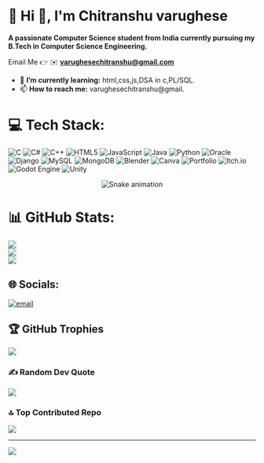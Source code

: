 # 💫 Hi 👋, I'm Chitranshu varughese
**A passionate Computer Science student from India currently pursuing my B.Tech in Computer Science Engineering.**

Email Me 👉 ✉️ **varughesechitranshu@gmail.com**

- 🌱 **I’m currently learning:** html,css,js,DSA in c,PL/SQL.
- 📫 **How to reach me:** varughesechitranshu@gmail.



# 💻 Tech Stack:
![C](https://img.shields.io/badge/c-%2300599C.svg?style=flat&logo=c&logoColor=white) ![C#](https://img.shields.io/badge/c%23-%23239120.svg?style=flat&logo=csharp&logoColor=white) ![C++](https://img.shields.io/badge/c++-%2300599C.svg?style=flat&logo=c%2B%2B&logoColor=white) ![HTML5](https://img.shields.io/badge/html5-%23E34F26.svg?style=flat&logo=html5&logoColor=white) ![JavaScript](https://img.shields.io/badge/javascript-%23323330.svg?style=flat&logo=javascript&logoColor=%23F7DF1E) ![Java](https://img.shields.io/badge/java-%23ED8B00.svg?style=flat&logo=openjdk&logoColor=white) ![Python](https://img.shields.io/badge/python-3670A0?style=flat&logo=python&logoColor=ffdd54) ![Oracle](https://img.shields.io/badge/Oracle-F80000?style=flat&logo=oracle&logoColor=white) ![Django](https://img.shields.io/badge/django-%23092E20.svg?style=flat&logo=django&logoColor=white) ![MySQL](https://img.shields.io/badge/mysql-4479A1.svg?style=flat&logo=mysql&logoColor=white) ![MongoDB](https://img.shields.io/badge/MongoDB-%234ea94b.svg?style=flat&logo=mongodb&logoColor=white) ![Blender](https://img.shields.io/badge/blender-%23F5792A.svg?style=flat&logo=blender&logoColor=white) ![Canva](https://img.shields.io/badge/Canva-%2300C4CC.svg?style=flat&logo=Canva&logoColor=white) ![Portfolio](https://img.shields.io/badge/Portfolio-%23000000.svg?style=flat&logo=firefox&logoColor=#FF7139) ![Itch.io](https://img.shields.io/badge/Itch-%23FF0B34.svg?style=flat&logo=Itch.io&logoColor=white) ![Godot Engine](https://img.shields.io/badge/GODOT-%23FFFFFF.svg?style=flat&logo=godot-engine) ![Unity](https://img.shields.io/badge/unity-%23000000.svg?style=flat&logo=unity&logoColor=white)

<!-- Snake Game Repo View -->

<div align="center">
  <img src="https://profile-readme-generator.com/assets/snake.svg" alt="Snake animation" />
</div>

# 📊 GitHub Stats:
![](https://github-readme-stats.vercel.app/api?username=Chitranshu-varughese1590&theme=dark&hide_border=false&include_all_commits=true&count_private=false)<br/>
![](https://nirzak-streak-stats.vercel.app/?user=Chitranshu-varughese1590&theme=dark&hide_border=false)<br/>
![](https://github-readme-stats.vercel.app/api/top-langs/?username=Chitranshu-varughese1590&theme=dark&hide_border=false&include_all_commits=true&count_private=false&layout=compact)

## 🌐 Socials:
[![email](https://img.shields.io/badge/Email-D14836?logo=gmail&logoColor=white)](mailto:varughesechitranshu@gmail.com) 


## 🏆 GitHub Trophies
![](https://github-profile-trophy.vercel.app/?username=Chitranshu-varughese1590&theme=radical&no-frame=false&no-bg=false&margin-w=4)

### ✍️ Random Dev Quote
![](https://quotes-github-readme.vercel.app/api?type=horizontal&theme=radical)

### 🔝 Top Contributed Repo
![](https://github-contributor-stats.vercel.app/api?username=Chitranshu-varughese1590&limit=5&theme=dark&combine_all_yearly_contributions=true)

---
[![](https://visitcount.itsvg.in/api?id=Chitranshu-varughese1590&icon=0&color=0)](https://visitcount.itsvg.in)

<!-- Proudly created with GPRM ( https://gprm.itsvg.in ) -->
